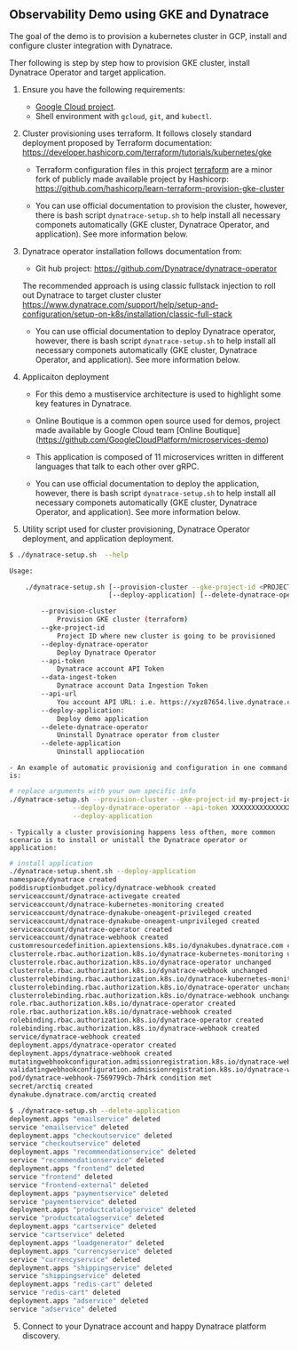 ## Observability Demo using GKE and Dynatrace


The goal of the demo is to provision a kubernetes cluster in GCP, install and configure cluster integration with Dynatrace.

Ther following is step by step how to provision GKE cluster, install Dynatrace Operator and target application.

1. Ensure you have the following requirements:
   - [Google Cloud project](https://cloud.google.com/resource-manager/docs/creating-managing-projects#creating_a_project).
   - Shell environment with `gcloud`, `git`, and `kubectl`.

2. Cluster provisioning uses terraform. It follows closely standard deployment proposed by Terraform documentation: https://developer.hashicorp.com/terraform/tutorials/kubernetes/gke

   - Terraform configuration files in this project [terraform](#terraform) are a minor fork of publicly made available project by Hashicorp: https://github.com/hashicorp/learn-terraform-provision-gke-cluster


   - You can use official documentation to provision the cluster, however, there is bash script `dynatrace-setup.sh` to help install all necessary componets automatically (GKE cluster, Dynatrace Operator, and application). See more information below.



3. Dynatrace operator installation follows documentation from:
    - Git hub project: https://github.com/Dynatrace/dynatrace-operator

    The recommended approach is using classic fullstack injection to roll out Dynatrace to target cluster cluster
    https://www.dynatrace.com/support/help/setup-and-configuration/setup-on-k8s/installation/classic-full-stack


   - You can use official documentation to deploy Dynatrace operator, however, there is bash script `dynatrace-setup.sh` to help install all necessary componets automatically (GKE cluster, Dynatrace Operator, and application). See more information below.


4. Applicaiton deployment
    - For this demo a mustiservice architecture is used to highlight some key features in Dynatrace.
    - Online Boutique is a common open source used for demos,  project made available by Google Cloud team [Online Boutique] (https://github.com/GoogleCloudPlatform/microservices-demo)
    - This application is composed of 11 microservices written in different languages that talk to each other over gRPC.

    - You can use official documentation to deploy the application, however, there is bash script `dynatrace-setup.sh` to help install all necessary componets automatically (GKE cluster, Dynatrace Operator, and application). See more information below.

4. Utility script used for cluster provisioning, Dynatrace Operator deployment, and application deployment.

```bash
$ ./dynatrace-setup.sh  --help

Usage:

    ./dynatrace-setup.sh [--provision-cluster --gke-project-id <PROJECT_ID>] [--deploy-dynatrace-operator --api-token <TOKEN> --data-ingest-token <TOKEN> --api-url <URL>] 
                         [--deploy-application] [--delete-dynatrace-operator --api-token <TOKEN> --data-ingest-token <TOKEN> --api-url <URL>] [--delete-application]

        --provision-cluster
            Provision GKE cluster (terraform)
        --gke-project-id
            Project ID where new cluster is going to be provisioned
        --deploy-dynatrace-operator
            Deploy Dynatrace Operator
        --api-token
            Dynatrace account API Token
        --data-ingest-token
            Dynatrace account Data Ingestion Token
        --api-url
            You account API URL: i.e. https://xyz87654.live.dynatrace.com/api
        --deploy-application:
            Deploy demo application
        --delete-dynatrace-operator
            Uninstall Dynatrace operator from cluster
        --delete-application
            Uninstall appliocation 
```


    - An example of automatic provisionig and configuration in one command is:

```bash
# replace arguments with your own specific info
./dynatrace-setup.sh --provision-cluster --gke-project-id my-project-id \
                --deploy-dynatrace-operator --api-token XXXXXXXXXXXXXXXX --data-ingest-token YYYYYYYYYYYYYYYYYYY --api-url https://xyz87654.live.dynatrace.com/api \
                --deploy-application
```

    - Typically a cluster provisioning happens less ofthen, more common scenario is to install or unistall the Dynatrace operator or application:

```bash
# install application
./dynatrace-setup.shent.sh --deploy-application
namespace/dynatrace created
poddisruptionbudget.policy/dynatrace-webhook created
serviceaccount/dynatrace-activegate created
serviceaccount/dynatrace-kubernetes-monitoring created
serviceaccount/dynatrace-dynakube-oneagent-privileged created
serviceaccount/dynatrace-dynakube-oneagent-unprivileged created
serviceaccount/dynatrace-operator created
serviceaccount/dynatrace-webhook created
customresourcedefinition.apiextensions.k8s.io/dynakubes.dynatrace.com configured
clusterrole.rbac.authorization.k8s.io/dynatrace-kubernetes-monitoring unchanged
clusterrole.rbac.authorization.k8s.io/dynatrace-operator unchanged
clusterrole.rbac.authorization.k8s.io/dynatrace-webhook unchanged
clusterrolebinding.rbac.authorization.k8s.io/dynatrace-kubernetes-monitoring unchanged
clusterrolebinding.rbac.authorization.k8s.io/dynatrace-operator unchanged
clusterrolebinding.rbac.authorization.k8s.io/dynatrace-webhook unchanged
role.rbac.authorization.k8s.io/dynatrace-operator created
role.rbac.authorization.k8s.io/dynatrace-webhook created
rolebinding.rbac.authorization.k8s.io/dynatrace-operator created
rolebinding.rbac.authorization.k8s.io/dynatrace-webhook created
service/dynatrace-webhook created
deployment.apps/dynatrace-operator created
deployment.apps/dynatrace-webhook created
mutatingwebhookconfiguration.admissionregistration.k8s.io/dynatrace-webhook unchanged
validatingwebhookconfiguration.admissionregistration.k8s.io/dynatrace-webhook configured
pod/dynatrace-webhook-7569799cb-7h4rk condition met
secret/arctiq created
dynakube.dynatrace.com/arctiq created

```

```bash
$ ./dynatrace-setup.sh --delete-application
deployment.apps "emailservice" deleted
service "emailservice" deleted
deployment.apps "checkoutservice" deleted
service "checkoutservice" deleted
deployment.apps "recommendationservice" deleted
service "recommendationservice" deleted
deployment.apps "frontend" deleted
service "frontend" deleted
service "frontend-external" deleted
deployment.apps "paymentservice" deleted
service "paymentservice" deleted
deployment.apps "productcatalogservice" deleted
service "productcatalogservice" deleted
deployment.apps "cartservice" deleted
service "cartservice" deleted
deployment.apps "loadgenerator" deleted
deployment.apps "currencyservice" deleted
service "currencyservice" deleted
deployment.apps "shippingservice" deleted
service "shippingservice" deleted
deployment.apps "redis-cart" deleted
service "redis-cart" deleted
deployment.apps "adservice" deleted
service "adservice" deleted

```

5. Connect to your Dynatrace account and happy Dynatrace platform discovery.